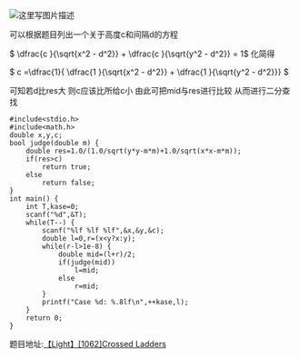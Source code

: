 ![这里写图片描述](http://img.blog.csdn.net/20160726175257988)

可以根据题目列出一个关于高度c和间隔d的方程

$ \dfrac{c }{\sqrt{x^2 - d^2}} + \dfrac{c }{\sqrt{y^2 - d^2}}  = 1$
化简得

$ c =\dfrac{1}{ \dfrac{1 }{\sqrt{x^2 - d^2}} + \dfrac{1 }{\sqrt{y^2 - d^2}}} $

可知若d比res大
则c应该比所给c小
由此可把mid与res进行比较
从而进行二分查找

```
#include<stdio.h>
#include<math.h>
double x,y,c;
bool judge(double m) {
	double res=1.0/(1.0/sqrt(y*y-m*m)+1.0/sqrt(x*x-m*m));
	if(res>c)
		return true;
	else
		return false;
}
int main() {
	int T,kase=0;
	scanf("%d",&T);
	while(T--) {
		scanf("%lf %lf %lf",&x,&y,&c);
		double l=0,r=(x<y?x:y);
		while(r-l>1e-8) {
			double mid=(l+r)/2;
			if(judge(mid))
				l=mid;
			else
				r=mid;
		}
		printf("Case %d: %.8lf\n",++kase,l);
	}
	return 0;
}

```

题目地址:[【Light】[1062]Crossed Ladders](http://lightoj.com/volume_showproblem.php?problem=1062)